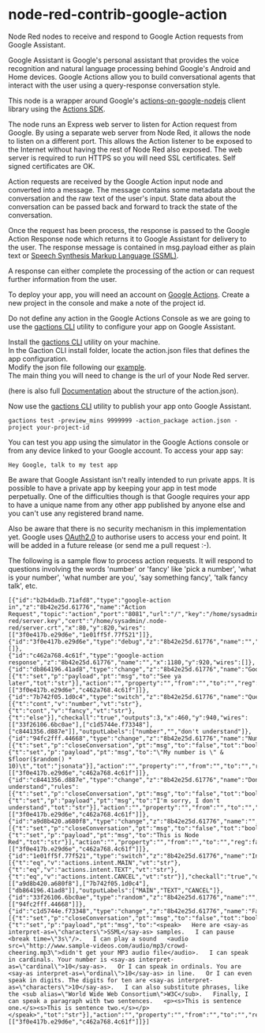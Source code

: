 # node-red-contrib-google-action
Node Red nodes to receive and respond to Google Action requests from Google Assistant.

Google Assistant is Google's personal assistant that provides the voice recognition and natural language processing behind Google's Android and Home devices.  Google Actions allow you to build conversational agents that interact with the user using a query-response conversation style.

This node is a wrapper around Google's [actions-on-google-nodejs](https://github.com/actions-on-google/actions-on-google-nodejs) client library using the [Actions SDK](https://developers.google.com/actions/reference/nodejs/ActionsSdkApp).

The node runs an Express web server to listen for Action request from Google.  By using a separate web server from Node Red, it allows the node to listen on a different port.  This allows the Action listener to be exposed to the Internet without having the rest of Node Red also exposed.  The web server is required to run HTTPS so you will need SSL certificates. Self signed certificates are OK.

Action requests are received by the Google Action input node and converted into a message.  The message contains some metadata about the conversation and the raw text of the user's input.  State data about the conversation can be passed back and forward to track the state of the conversation.

Once the request has been process, the response is passed to the Google Action Response node which returns it to Google Assistant for delivery to the user.  The response message is contained in msg.payload either as plain text or [Speech Synthesis Markup Language (SSML)](https://developers.google.com/actions/reference/ssml).

A response can either complete the processing of the action or can request further information from the user.

To deploy your app, you will need an account on [Google Actions](https://developers.google.com/actions/).
Create a new project in the console and make a note of the project id.

Do not define any action in the Google Actions Console as we are going to use the [gactions CLI](https://developers.google.com/actions/tools/gactions-cli) utility to configure your app on Google Assistant.

Install the [gactions CLI](https://developers.google.com/actions/tools/gactions-cli) utility on your machine.<br>
In the Gaction CLI install folder, locate the action.json files that defines the app configuration.<br>
Modify the json file following our [example](https://github.com/DeanCording/node-red-contrib-google-action/blob/master/action.json).<br>
The main thing you will need to change is the url of your Node Red server.

(here is also full [Documentation](https://developers.google.com/actions/reference/rest/Shared.Types/ActionPackage) about the structure of the action.json).

Now use the [gactions CLI](https://developers.google.com/actions/tools/gactions-cli) utility to publish your app onto Google Assistant.

`gactions test -preview_mins 9999999 -action_package action.json -project your-project-id`

You can test you app using the simulator in the Google Actions console or from any device linked to your Google account. To access your app say:

`Hey Google, talk to my test app`

Be aware that Google Assistant isn't really intended to run private apps.  It is possible to have a private app by keeping your app in test mode perpetually.  One of the difficulties though is that Google requires your app to have a unique name from any other app published by anyone else and you can't use any registered brand name.

Also be aware that there is no security mechanism in this implementation yet.  Google uses [OAuth2.0](https://developers.google.com/actions/identity/oauth2-code-flow) to authorise users to access your end point.  It will be added in a future release (or send me a pull request :-).

The following is a sample flow to process action requests.  It will respond to questions involving the words 'number' or 'fancy' like 'pick a number', 'what is your number', 'what number are you', 'say something fancy', 'talk fancy talk', etc.

```
[{"id":"b2b4dadb.71afd8","type":"google-action in","z":"8b42e25d.61776","name":"Action Request","topic":"action","port":"8081","url":"/","key":"/home/sysadmin/.node-red/server.key","cert":"/home/sysadmin/.node-red/server.crt","x":80,"y":820,"wires":[["3f0e417b.e29d6e","1e01ff5f.77f521"]]},
{"id":"3f0e417b.e29d6e","type":"debug","z":"8b42e25d.61776","name":"","active":true,"console":"false","complete":"true","x":1190,"y":820,"wires":[]},
{"id":"c462a768.4c61f","type":"google-action response","z":"8b42e25d.61776","name":"","x":1180,"y":920,"wires":[]},{"id":"db864196.41ad8","type":"change","z":"8b42e25d.61776","name":"Goodbye","rules":[{"t":"set","p":"payload","pt":"msg","to":"See ya later","tot":"str"}],"action":"","property":"","from":"","to":"","reg":false,"x":660,"y":1100,"wires":[["3f0e417b.e29d6e","c462a768.4c61f"]]},
{"id":"7b742f05.1d0c4","type":"switch","z":"8b42e25d.61776","name":"Question","property":"payload","propertyType":"msg","rules":[{"t":"cont","v":"number","vt":"str"},{"t":"cont","v":"fancy","vt":"str"},
{"t":"else"}],"checkall":"true","outputs":3,"x":460,"y":940,"wires":[["33f26106.6bc0ae"],["c1d5744e.f73348"],["c8441356.d887e"]],"outputLabels":["number","","don't understand"]},{"id":"94fc2fff.44668","type":"change","z":"8b42e25d.61776","name":"Number","rules":[{"t":"set","p":"closeConversation","pt":"msg","to":"false","tot":"bool"},
{"t":"set","p":"payload","pt":"msg","to":"\"My number is \" & $floor($random() * 10)\t","tot":"jsonata"}],"action":"","property":"","from":"","to":"","reg":false,"x":780,"y":900,"wires":[["3f0e417b.e29d6e","c462a768.4c61f"]]},{"id":"c8441356.d887e","type":"change","z":"8b42e25d.61776","name":"Don't understand","rules":[{"t":"set","p":"closeConversation","pt":"msg","to":"false","tot":"bool"},
{"t":"set","p":"payload","pt":"msg","to":"I'm sorry, I don't understand","tot":"str"}],"action":"","property":"","from":"","to":"","reg":false,"x":690,"y":1020,"wires":[["3f0e417b.e29d6e","c462a768.4c61f"]]},{"id":"a9d8b420.a680f8","type":"change","z":"8b42e25d.61776","name":"","rules":[{"t":"set","p":"closeConversation","pt":"msg","to":"false","tot":"bool"},
{"t":"set","p":"payload","pt":"msg","to":"This is Node Red","tot":"str"}],"action":"","property":"","from":"","to":"","reg":false,"x":640,"y":860,"wires":[["3f0e417b.e29d6e","c462a768.4c61f"]]},{"id":"1e01ff5f.77f521","type":"switch","z":"8b42e25d.61776","name":"Intent","property":"intent","propertyType":"msg","rules":[{"t":"eq","v":"actions.intent.MAIN","vt":"str"},{"t":"eq","v":"actions.intent.TEXT","vt":"str"},
{"t":"eq","v":"actions.intent.CANCEL","vt":"str"}],"checkall":"true","outputs":3,"x":250,"y":920,"wires":[["a9d8b420.a680f8"],["7b742f05.1d0c4"],["db864196.41ad8"]],"outputLabels":["MAIN","TEXT","CANCEL"]},{"id":"33f26106.6bc0ae","type":"random","z":"8b42e25d.61776","name":"","low":"1","high":"10","inte":"true","x":620,"y":920,"wires":[["94fc2fff.44668"]]},
{"id":"c1d5744e.f73348","type":"change","z":"8b42e25d.61776","name":"Fancy","rules":[{"t":"set","p":"closeConversation","pt":"msg","to":"false","tot":"bool"},
{"t":"set","p":"payload","pt":"msg","to":"<speak>   Here are <say-as interpret-as=\"characters\">SSML</say-as> samples.   I can pause <break time=\"3s\"/>.   I can play a sound   <audio src=\"http://www.sample-videos.com/audio/mp3/crowd-cheering.mp3\">didn't get your MP3 audio file</audio>.   I can speak in cardinals. Your number is <say-as interpret-as=\"cardinal\">10</say-as>.   Or I can speak in ordinals. You are <say-as interpret-as=\"ordinal\">10</say-as> in line.   Or I can even speak in digits. The digits for ten are <say-as interpret-as=\"characters\">10</say-as>.   I can also substitute phrases, like the <sub alias=\"World Wide Web Consortium\">W3C</sub>.   Finally, I can speak a paragraph with two sentences.   <p><s>This is sentence one.</s><s>This is sentence two.</s></p> </speak>","tot":"str"}],"action":"","property":"","from":"","to":"","reg":false,"x":670,"y":960,"wires":[["3f0e417b.e29d6e","c462a768.4c61f"]]}]
```
